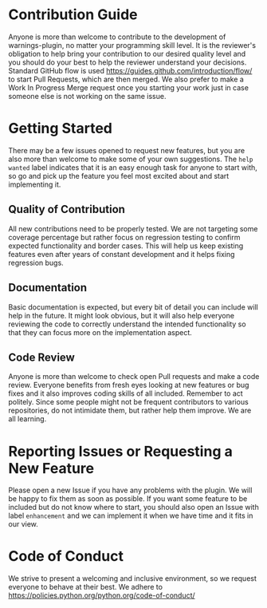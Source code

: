 Contribution Guide
==================
Anyone is more than welcome to contribute to the development of warnings-plugin,
no matter your programming skill level. It is the reviewer's obligation to help bring your
contribution to our desired quality level and you should do your best to help the reviewer
understand your decisions. Standard GitHub flow is used https://guides.github.com/introduction/flow/
to start Pull Requests, which are then merged. We also prefer to make a Work In Progress
Merge request once you starting your work just in case someone else is not working on the
same issue.

Getting Started
===============
There may be a few issues opened to request new features, but you are also
more than welcome to make some of your own suggestions. The `help wanted` label
indicates that it is an easy enough task for anyone to start with, so go and pick up the
feature you feel most excited about and start implementing it.

Quality of Contribution
-----------------------
All new contributions need to be properly tested. We are not targeting some coverage
percentage but rather focus on regression testing to confirm expected functionality
and border cases. This will help us keep existing features even after years of constant
development and it helps fixing regression bugs.

Documentation
-------------
Basic documentation is expected, but every bit of detail you can include will help in
the future. It might look obvious, but it will also help everyone reviewing the code to
correctly understand the intended functionality so that they can focus more on the implementation
aspect.

Code Review
-----------
Anyone is more than welcome to check open Pull requests and make a code review. Everyone
benefits from fresh eyes looking at new features or bug fixes and it also improves
coding skills of all included. Remember to act politely. Since some people might not be
frequent contributors to various repositories, do not intimidate them, but rather
help them improve. We are all learning.

Reporting Issues or Requesting a New Feature
============================================
Please open a new Issue if you have any problems with the plugin. We will be happy
to fix them as soon as possible. If you want some feature to be included but do not know
where to start, you should also open an Issue with label `enhancement` and we
can implement it when we have time and it fits in our view.

Code of Conduct
===============
We strive to present a welcoming and inclusive environment, so we request everyone to behave
at their best. We adhere to https://policies.python.org/python.org/code-of-conduct/
